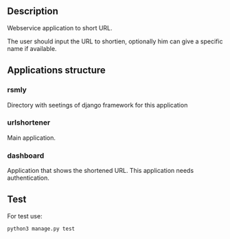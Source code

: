## Description
Webservice application to short URL.

The user should input the URL to shortien, optionally him can give a specific name if available.

## Applications structure

### rsmly
Directory with seetings of django framework for this application

### urlshortener
Main application.


### dashboard
Application that shows the shortened URL. This application needs authentication.


## Test

For test use:

```
python3 manage.py test
```
